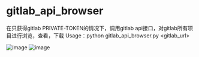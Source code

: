 # gitlab_api_browser
在只获得gitlab PRIVATE-TOKEN的情况下，调用gitlab api接口，对gitlab所有项目进行浏览，查看，下载
Usage：python gitlab_api_browser.py <gitlab_url> <PRIVATE-TOKEN>
  
![image](https://github.com/ic3s3137/gitlab_api_browser/1.png)
![image](https://github.com/ic3s3137/gitlab_api_browser/2.png)
